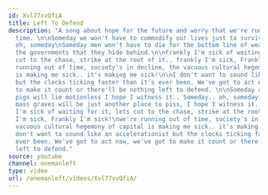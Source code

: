 ```yaml
---
id: Xvl77xvQfiA
title: Left To Defend
description: "A song about hope for the future and worry that we're running out of
  time. \n\nSomeday we won't have to commodify our lives just to survive. \nSomeday..
  oh, someday\nSomeday men won't have to die for the bottom line of wealthy men, and
  the governments that they hide behind.\n\nFrankly I'm sick of waiting for it, lets
  cut to the chase, strike at the root of it.. frankly I'm sick, Frankly I'm sick!\nwe're
  running out of time, society's in decline, the vacuous cultural hegemony of capital
  is making me sick.. it's making me sick!\n\nI don't want to sound like an accelerationist
  but the clocks ticking faster than it's ever been. We've got to act now, we've got
  to make it count or there'll be nothing left to defend. \n\nSomeday all these fascist
  pigs will lie motionless I hope I witness it.. Someday.. oh, someday.\nSomeday their
  mass graves will be just another place to piss, I hope I witness it..\nSomeday..\n\nFrankly
  I'm sick of waiting for it, lets cut to the chase, strike at the root of it.. frankly
  I'm sick, Frankly I'm sick!\nwe're running out of time, society's in decline, the
  vacuous cultural hegemony of capital is making me sick.. it's making me sick!\n\nI
  don't want to sound like an accelerationist but the clocks ticking faster than it's
  ever been. We've got to act now, we've got to make it count or there'll be nothing
  left to defend."
source: youtube
channel: onemanleft
type: video
url: /onemanleft/videos/Xvl77xvQfiA/
---
```

